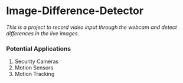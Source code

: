 # Image-Difference-Detector

*This is a project to record video input through the webcam and detect differences in the live images.*

### Potential Applications
1. Security Cameras
2. Motion Sensors
3. Motion Tracking
